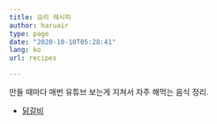 ```yaml
---
title: 요리 레시피
author: haruair
type: page
date: "2020-10-10T05:28:41"
lang: ko
url: recipes

---
```


만들 때마다 매번 유튜브 보는게 지쳐서 자주 해먹는 음식 정리.

- [닭갈비](/recipes/dak-galbi)

